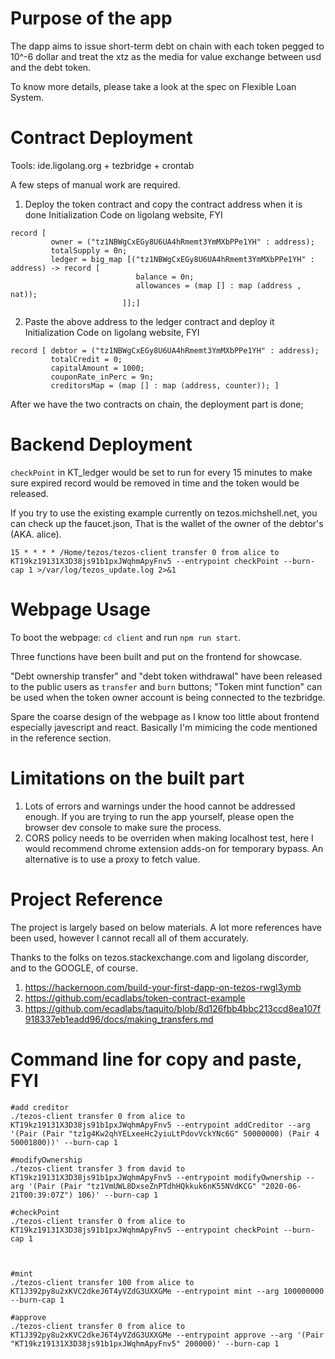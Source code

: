 # Purpose of the app

The dapp aims to issue short-term debt on chain with each token pegged to 10^-6 dollar and treat the xtz as the media for value exchange between usd and the debt token.

To know more details, please take a look at the spec on Flexible Loan System.

# Contract Deployment 

Tools: ide.ligolang.org + tezbridge + crontab

A few steps of manual work are required.
1. Deploy the token contract and copy the contract address when it is done
Initialization Code on ligolang website, FYI
```
record [
         owner = ("tz1NBWgCxEGy8U6UA4hRmemt3YmMXbPPe1YH" : address);
         totalSupply = 0n;
         ledger = big_map [("tz1NBWgCxEGy8U6UA4hRmemt3YmMXbPPe1YH" : address) -> record [
                            balance = 0n;
                            allowances = (map [] : map (address , nat));
                         ]];]
```
2. Paste the above address to the ledger contract and deploy it
Initialization Code on ligolang website, FYI
```
record [ debtor = ("tz1NBWgCxEGy8U6UA4hRmemt3YmMXbPPe1YH" : address); 
         totalCredit = 0; 
         capitalAmount = 1000; 
         couponRate_inPerc = 9n; 
         creditorsMap = (map [] : map (address, counter)); ]
```

After we have the two contracts on chain, the deployment part is done;

# Backend Deployment

`checkPoint` in KT_ledger would be set to run for every 15 minutes to make sure expired record would be removed in time and the token would be released.

If you try to use the existing example currently on tezos.michshell.net, you can check up the faucet.json, That is the wallet of the owner of the debtor's (AKA. alice).

```
15 * * * * /Home/tezos/tezos-client transfer 0 from alice to KT19kz19131X3D38js91b1pxJWqhmApyFnv5 --entrypoint checkPoint --burn-cap 1 >/var/log/tezos_update.log 2>&1
```
# Webpage Usage

To boot the webpage: `cd client` and run `npm run start`. 

Three functions have been built and put on the frontend for showcase.

"Debt ownership transfer" and "debt token withdrawal" have been released to the public users as `transfer` and `burn` buttons;  "Token mint function" can be used when the token owner account is being connected to the tezbridge.

Spare the coarse design of the webpage as I know too little about frontend especially javescript and react.  Basically I'm mimicing the code mentioned in the reference section.

# Limitations on the built part

1. Lots of errors and warnings under the hood cannot be addressed enough. If you are trying to run the app yourself, please open the browser dev console to make sure the process.
2. CORS policy needs to be overriden when making localhost test, here I would recommend chrome extension adds-on for temporary bypass. An alternative is to use a proxy to fetch value.


# Project Reference
The project is largely based on below materials.  A lot more references have been used, however I cannot recall all of them accurately.

Thanks to the folks on tezos.stackexchange.com and ligolang discorder, and to the GOOGLE, of course.

1. https://hackernoon.com/build-your-first-dapp-on-tezos-rwgl3ymb
2. https://github.com/ecadlabs/token-contract-example
3. https://github.com/ecadlabs/taquito/blob/8d126fbb4bbc213ccd8ea107f918337eb1eadd96/docs/making_transfers.md


# Command line for copy and paste, FYI

```
#add creditor
./tezos-client transfer 0 from alice to KT19kz19131X3D38js91b1pxJWqhmApyFnv5 --entrypoint addCreditor --arg '(Pair (Pair "tz1g4Kw2qhYELxeeHc2yiuLtPdovVckYNc6G" 50000000) (Pair 4 50001800))' --burn-cap 1

#modifyOwnership
./tezos-client transfer 3 from david to KT19kz19131X3D38js91b1pxJWqhmApyFnv5 --entrypoint modifyOwnership --arg '(Pair (Pair "tz1VmUWL8DxseZnPTdhHQkkuk6nK55NVdKCG" "2020-06-21T00:39:07Z") 106)' --burn-cap 1

#checkPoint
./tezos-client transfer 0 from alice to KT19kz19131X3D38js91b1pxJWqhmApyFnv5 --entrypoint checkPoint --burn-cap 1



#mint
./tezos-client transfer 100 from alice to KT1J392py8u2xKVC2dkeJ6T4yVZdG3UXXGMe --entrypoint mint --arg 100000000 --burn-cap 1

#approve
./tezos-client transfer 0 from alice to KT1J392py8u2xKVC2dkeJ6T4yVZdG3UXXGMe --entrypoint approve --arg '(Pair "KT19kz19131X3D38js91b1pxJWqhmApyFnv5" 200000)' --burn-cap 1

```
